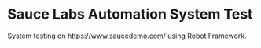 # Sauce Labs Automation System Test
System testing on https://www.saucedemo.com/ using Robot Framework.
